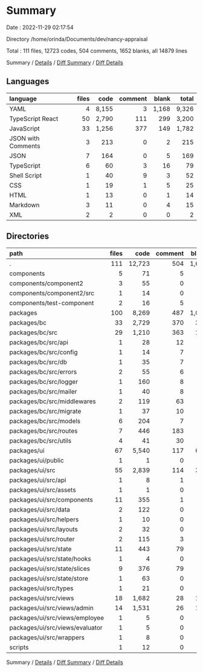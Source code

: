 # Summary

Date : 2022-11-29 02:17:54

Directory /home/orinda/Documents/dev/nancy-appraisal

Total : 111 files,  12723 codes, 504 comments, 1652 blanks, all 14879 lines

Summary / [Details](details.md) / [Diff Summary](diff.md) / [Diff Details](diff-details.md)

## Languages
| language | files | code | comment | blank | total |
| :--- | ---: | ---: | ---: | ---: | ---: |
| YAML | 4 | 8,155 | 3 | 1,168 | 9,326 |
| TypeScript React | 50 | 2,790 | 111 | 299 | 3,200 |
| JavaScript | 33 | 1,256 | 377 | 149 | 1,782 |
| JSON with Comments | 3 | 213 | 0 | 2 | 215 |
| JSON | 7 | 164 | 0 | 5 | 169 |
| TypeScript | 6 | 60 | 3 | 16 | 79 |
| Shell Script | 1 | 40 | 9 | 3 | 52 |
| CSS | 1 | 19 | 1 | 5 | 25 |
| HTML | 1 | 13 | 0 | 1 | 14 |
| Markdown | 3 | 11 | 0 | 4 | 15 |
| XML | 2 | 2 | 0 | 0 | 2 |

## Directories
| path | files | code | comment | blank | total |
| :--- | ---: | ---: | ---: | ---: | ---: |
| . | 111 | 12,723 | 504 | 1,652 | 14,879 |
| components | 5 | 71 | 5 | 7 | 83 |
| components/component2 | 3 | 55 | 0 | 5 | 60 |
| components/component2/src | 1 | 14 | 0 | 3 | 17 |
| components/test-component | 2 | 16 | 5 | 2 | 23 |
| packages | 100 | 8,269 | 487 | 1,021 | 9,777 |
| packages/bc | 33 | 2,729 | 370 | 343 | 3,442 |
| packages/bc/src | 29 | 1,210 | 363 | 143 | 1,716 |
| packages/bc/src/api | 1 | 28 | 12 | 4 | 44 |
| packages/bc/src/config | 1 | 14 | 7 | 1 | 22 |
| packages/bc/src/db | 1 | 35 | 7 | 5 | 47 |
| packages/bc/src/errors | 2 | 55 | 6 | 6 | 67 |
| packages/bc/src/logger | 1 | 160 | 8 | 8 | 176 |
| packages/bc/src/mailer | 1 | 40 | 8 | 5 | 53 |
| packages/bc/src/middlewares | 2 | 119 | 63 | 10 | 192 |
| packages/bc/src/migrate | 1 | 37 | 10 | 5 | 52 |
| packages/bc/src/models | 6 | 204 | 7 | 17 | 228 |
| packages/bc/src/routes | 7 | 446 | 183 | 63 | 692 |
| packages/bc/src/utils | 4 | 41 | 30 | 10 | 81 |
| packages/ui | 67 | 5,540 | 117 | 678 | 6,335 |
| packages/ui/public | 1 | 1 | 0 | 0 | 1 |
| packages/ui/src | 55 | 2,839 | 114 | 312 | 3,265 |
| packages/ui/src/api | 1 | 8 | 1 | 2 | 11 |
| packages/ui/src/assets | 1 | 1 | 0 | 0 | 1 |
| packages/ui/src/components | 11 | 355 | 1 | 52 | 408 |
| packages/ui/src/data | 2 | 122 | 0 | 7 | 129 |
| packages/ui/src/helpers | 1 | 10 | 0 | 4 | 14 |
| packages/ui/src/layouts | 2 | 32 | 0 | 8 | 40 |
| packages/ui/src/router | 2 | 115 | 3 | 6 | 124 |
| packages/ui/src/state | 11 | 443 | 79 | 82 | 604 |
| packages/ui/src/state/hooks | 1 | 4 | 0 | 2 | 6 |
| packages/ui/src/state/slices | 9 | 376 | 79 | 71 | 526 |
| packages/ui/src/state/store | 1 | 63 | 0 | 9 | 72 |
| packages/ui/src/types | 1 | 21 | 0 | 5 | 26 |
| packages/ui/src/views | 18 | 1,682 | 28 | 128 | 1,838 |
| packages/ui/src/views/admin | 14 | 1,531 | 26 | 106 | 1,663 |
| packages/ui/src/views/employee | 1 | 5 | 0 | 3 | 8 |
| packages/ui/src/views/evaluator | 1 | 5 | 0 | 3 | 8 |
| packages/ui/src/wrappers | 1 | 8 | 0 | 4 | 12 |
| scripts | 1 | 12 | 0 | 3 | 15 |

Summary / [Details](details.md) / [Diff Summary](diff.md) / [Diff Details](diff-details.md)